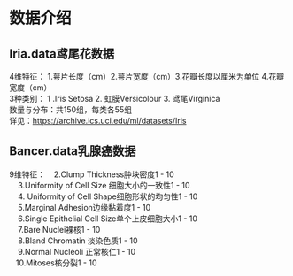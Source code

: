 # 数据介绍
## Iria.data鸢尾花数据
4维特征：   1.萼片长度（cm）2.萼片宽度（cm）3.花瓣长度以厘米为单位 4.花瓣宽度（cm）  
3种类别：  1 .Iris Setosa
          2. 虹膜Versicolour
          3. 鸢尾Virginica  
数量与分布：共150组，每类各55组  
详见：https://archive.ics.uci.edu/ml/datasets/Iris
## Bancer.data乳腺癌数据  
9维特征：    2.Clump Thickness肿块密度1 - 10  
    3.Uniformity of Cell Size 细胞大小的一致性1 - 10  
    4. Uniformity of Cell Shape细胞形状的均匀性1 - 10  
    5.Marginal Adhesion边缘黏着度1 - 10  
    6.Single Epithelial Cell Size单个上皮细胞大小1 - 10  
    7.Bare Nuclei裸核1 - 10  
    8.Bland Chromatin 淡染色质1 - 10  
    9.Normal Nucleoli 正常核仁1 - 10  
   10.Mitoses核分裂1 - 10  



